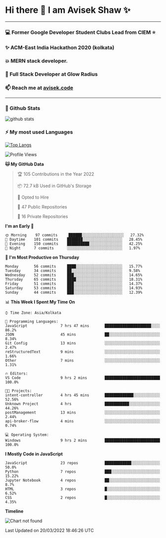# Hi there 👋 I am Avisek Shaw ✨

---
### :computer: Former Google Developer Student Clubs Lead from CIEM :star: 
###  ✨ ACM-East India Hackathon 2020 (kolkata)
###  :boom: MERN stack developer.
###  🔭 Full Stack Developer at Glow Radius
###  📫 Reach me at [avisek.code](https://avisekcode.netlify.app/)
---
### 🌱 Github Stats
![github stats](https://github-readme-stats.vercel.app/api?username=shawavisek35&count_private=true&show_icons=true&bg_color=315,48c6ef,6f86d6&title_color=ffffff&text_color=ffffff&icon_color=ee609c)
### ⚡ My most used Languages 
<!--![github stats](https://github-readme-stats.vercel.app/api?username=shawavisek35&show_icons=true&theme=radical)-->
[![Top Langs](https://github-readme-stats.vercel.app/api/top-langs/?username=shawavisek35&layout=compact)](https://github.com/shawavisek35)
<!--START_SECTION:waka-->
![Profile Views](http://img.shields.io/badge/Profile%20Views-0-blue)

**🐱 My GitHub Data** 

> 🏆 105 Contributions in the Year 2022
 > 
> 📦 72.7 kB Used in GitHub's Storage 
 > 
> 💼 Opted to Hire
 > 
> 📜 47 Public Repositories 
 > 
> 🔑 16 Private Repositories  
 > 
**I'm an Early 🐤** 

```text
🌞 Morning    97 commits     ██████░░░░░░░░░░░░░░░░░░░   27.32% 
🌆 Daytime    101 commits    ███████░░░░░░░░░░░░░░░░░░   28.45% 
🌃 Evening    150 commits    ██████████░░░░░░░░░░░░░░░   42.25% 
🌙 Night      7 commits      ░░░░░░░░░░░░░░░░░░░░░░░░░   1.97%

```
📅 **I'm Most Productive on Thursday** 

```text
Monday       56 commits     ████░░░░░░░░░░░░░░░░░░░░░   15.77% 
Tuesday      34 commits     ██░░░░░░░░░░░░░░░░░░░░░░░   9.58% 
Wednesday    52 commits     ███░░░░░░░░░░░░░░░░░░░░░░   14.65% 
Thursday     65 commits     ████░░░░░░░░░░░░░░░░░░░░░   18.31% 
Friday       51 commits     ███░░░░░░░░░░░░░░░░░░░░░░   14.37% 
Saturday     53 commits     ███░░░░░░░░░░░░░░░░░░░░░░   14.93% 
Sunday       44 commits     ███░░░░░░░░░░░░░░░░░░░░░░   12.39%

```


📊 **This Week I Spent My Time On** 

```text
⌚︎ Time Zone: Asia/Kolkata

💬 Programming Languages: 
JavaScript               7 hrs 47 mins       █████████████████████░░░░   86.2% 
JSON                     45 mins             ██░░░░░░░░░░░░░░░░░░░░░░░   8.34% 
Git Config               13 mins             ░░░░░░░░░░░░░░░░░░░░░░░░░   2.47% 
reStructuredText         9 mins              ░░░░░░░░░░░░░░░░░░░░░░░░░   1.66% 
Other                    7 mins              ░░░░░░░░░░░░░░░░░░░░░░░░░   1.31%

🔥 Editors: 
VS Code                  9 hrs 2 mins        █████████████████████████   100.0%

🐱‍💻 Projects: 
intent-controller        4 hrs 45 mins       █████████████░░░░░░░░░░░░   52.56% 
Unknown Project          4 hrs               ███████████░░░░░░░░░░░░░░   44.26% 
postManagement           13 mins             ░░░░░░░░░░░░░░░░░░░░░░░░░   2.44% 
api-broker-flow          4 mins              ░░░░░░░░░░░░░░░░░░░░░░░░░   0.74%

💻 Operating System: 
Windows                  9 hrs 2 mins        █████████████████████████   100.0%

```

**I Mostly Code in JavaScript** 

```text
JavaScript               23 repos            ████████████░░░░░░░░░░░░░   50.0% 
Python                   7 repos             ███░░░░░░░░░░░░░░░░░░░░░░   15.22% 
Jupyter Notebook         4 repos             ██░░░░░░░░░░░░░░░░░░░░░░░   8.7% 
HTML                     3 repos             █░░░░░░░░░░░░░░░░░░░░░░░░   6.52% 
CSS                      2 repos             █░░░░░░░░░░░░░░░░░░░░░░░░   4.35%

```


**Timeline**

![Chart not found](https://raw.githubusercontent.com/shawavisek35/shawavisek35/master/charts/bar_graph.png) 


 Last Updated on 20/03/2022 18:46:26 UTC
<!--END_SECTION:waka-->
